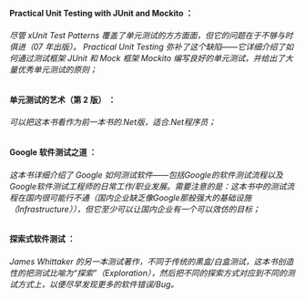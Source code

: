 #### Practical Unit Testing with JUnit and Mockito ：

###### 尽管 xUnit Test Patterns 覆盖了单元测试的方方面面，但它的问题在于不够与时俱进（07 年出版）。 Practical Unit Testing 弥补了这个缺陷——它详细介绍了如何通过测试框架 JUnit 和 Mock 框架 Mockito 编写良好的单元测试，并给出了大量优秀单元测试的原则；

#### 单元测试的艺术（第 2 版） ：

###### 可以把这本书看作为前一本书的.Net版，适合.Net程序员；

#### Google 软件测试之道 ：

###### 这本书详细介绍了 Google 如何测试软件——包括Google的软件测试流程以及Google软件测试工程师的日常工作/职业发展。需要注意的是：这本书中的测试流程在国内很可能行不通（国内企业缺乏像Google那般强大的基础设施（Infrastructure）），但它至少可以让国内企业有一个可以效仿的目标；

#### 探索式软件测试 ：

###### James Whittaker 的另一本测试著作，不同于传统的黑盒/白盒测试，这本书创造性的把测试比喻为“探索”（Exploration），然后把不同的探索方式对应到不同的测试方式上，以便尽早发现更多的软件错误/Bug。



